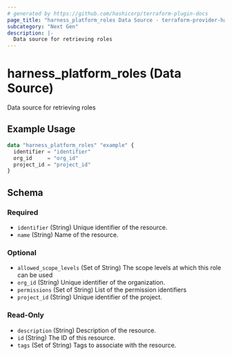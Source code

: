 ```yaml
---
# generated by https://github.com/hashicorp/terraform-plugin-docs
page_title: "harness_platform_roles Data Source - terraform-provider-harness"
subcategory: "Next Gen"
description: |-
  Data source for retrieving roles
---
```


# harness_platform_roles (Data Source)

Data source for retrieving roles

## Example Usage

```terraform
data "harness_platform_roles" "example" {
  identifier = "identifier"
  org_id     = "org_id"
  project_id = "project_id"
}
```

<!-- schema generated by tfplugindocs -->
## Schema

### Required

- `identifier` (String) Unique identifier of the resource.
- `name` (String) Name of the resource.

### Optional

- `allowed_scope_levels` (Set of String) The scope levels at which this role can be used
- `org_id` (String) Unique identifier of the organization.
- `permissions` (Set of String) List of the permission identifiers
- `project_id` (String) Unique identifier of the project.

### Read-Only

- `description` (String) Description of the resource.
- `id` (String) The ID of this resource.
- `tags` (Set of String) Tags to associate with the resource.


